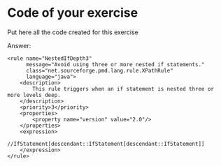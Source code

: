 # Code of your exercise

Put here all the code created for this exercise

Answer:

<?xml version="1.0"?>
<ruleset name="My Custom Rules"
xmlns="http://pmd.sourceforge.net/ruleset/2.0.0"
xmlns:xsi="http://www.w3.org/2001/XMLSchema-instance"
xsi:schemaLocation="http://pmd.sourceforge.net/ruleset/2.0.0
https://pmd.github.io/pmd-6.0.0/ruleset_2_0_0.xsd"
language="java">

    <rule name="NestedIfDepth3"
          message="Avoid using three or more nested if statements."
          class="net.sourceforge.pmd.lang.rule.XPathRule"
          language="java">
        <description>
            This rule triggers when an if statement is nested three or more levels deep.
        </description>
        <priority>3</priority>
        <properties>
            <property name="version" value="2.0"/>
        </properties>
        <expression>
            //IfStatement[descendant::IfStatement[descendant::IfStatement]]
        </expression>
    </rule>
</ruleset>
